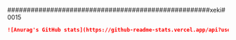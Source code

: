 ####################################################xeki#0015

```md
![Anurag's GitHub stats](https://github-readme-stats.vercel.app/api?username=anuraghazra&theme=dark&show_icons=true)
```
